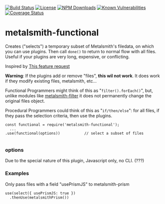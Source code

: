 [![Build Status](https://secure.travis-ci.org/MorganConrad/metalsmith-functional.png)](http://travis-ci.org/MorganConrad/metalsmith-functional)
[![License](http://img.shields.io/badge/license-MIT-A31F34.svg)](https://github.com/MorganConrad/metalsmith-functional)
[![NPM Downloads](http://img.shields.io/npm/dm/metalsmith-functional.svg)](https://www.npmjs.org/package/metalsmith-functional)
[![Known Vulnerabilities](https://snyk.io/test/github/morganconrad/metalsmith-functional/badge.svg)](https://snyk.io/test/github/morganconrad/metalsmith-functional)
[![Coverage Status](https://coveralls.io/repos/github/MorganConrad/metalsmith-functional/badge.svg)](https://coveralls.io/github/MorganConrad/metalsmith-functional)

# metalsmith-functional
Creates ("selects") a temporary subset of Metalsmith's filedata, on which you can use plugins.  Then call `done()` to return to normal flow with all files.  Useful if your plugins are very long, expensive, or conflicting.

Inspired by [This feature request](https://github.com/segmentio/metalsmith/issues/287)

**Warning**: If the plugins add or remove "files", **this wil not work**.  It does work if they modify existing files, metalsmith, etc...

Functional Programmers might think of this as "`filter().forEach()`", but, unlike modules like [metalsmith-filter](https://www.npmjs.com/package/metalsmith-filter) it does not permanently change the original files object.

Procedural Programmers could think of this as "`if/then/else`": for all files, if they pass the selection criteria, then use the plugins.

```
const functional = require('metalsmith-functional');
  ...
.use(functional(options))           // select a subset of files
  
```

### options

Due to the special nature of this plugin, Javascript only, no CLI. (???)  


### Examples

Only pass files with a field "usePrismJS" to metalsmith-prism

```
use(select({ usePrismJS: true })
  .thenUse(metalsmithPrism())
```
